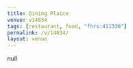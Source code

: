 ```yaml
---
title: Dining Plaice
venue: v14834
tags: [restaurant, food, "fhrs:411336"]
permalink: /v/14834/
layout: venue
---
```

null